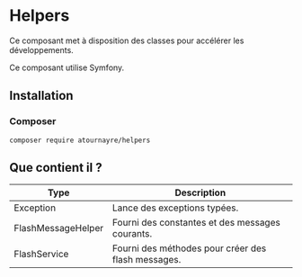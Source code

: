# Helpers

Ce composant met à disposition des classes pour accélérer les développements.

Ce composant utilise Symfony.

## Installation
### Composer
```shell
composer require atournayre/helpers
```

## Que contient il ?
| Type               | Description                                        |
|--------------------|----------------------------------------------------|
| Exception          | Lance des exceptions typées.                       |
| FlashMessageHelper | Fourni des constantes et des messages courants.    |
| FlashService       | Fourni des méthodes pour créer des flash messages. |

